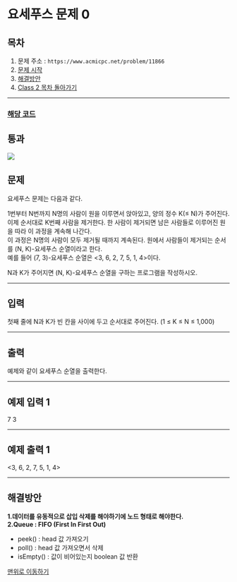 # 요세푸스 문제 0

## 목차

1. 문제 주소 : `https://www.acmicpc.net/problem/11866`
2. [문제 시작](#문제)
3. [해결방안](#해결방안)
4. [Class 2 목차 돌아가기](../README.md)
___

### [해당 코드](./요세푸스문제0.java)

## 통과

<img src="https://github.com/user-attachments/assets/544fd6d1-de23-4687-a3c8-a7b5b21288d3">

## 문제

요세푸스 문제는 다음과 같다.

1번부터 N번까지 N명의 사람이 원을 이루면서 앉아있고, 양의 정수 K(≤ N)가 주어진다.<br>
이제 순서대로 K번째 사람을 제거한다. 한 사람이 제거되면 남은 사람들로 이루어진 원을 따라 이 과정을 계속해 나간다.<br>
이 과정은 N명의 사람이 모두 제거될 때까지 계속된다. 원에서 사람들이 제거되는 순서를 (N, K)-요세푸스 순열이라고 한다.<br>
예를 들어 (7, 3)-요세푸스 순열은 <3, 6, 2, 7, 5, 1, 4>이다.

N과 K가 주어지면 (N, K)-요세푸스 순열을 구하는 프로그램을 작성하시오.

___

## 입력

첫째 줄에 N과 K가 빈 칸을 사이에 두고 순서대로 주어진다. (1 ≤ K ≤ N ≤ 1,000)

___
## 출력

예제와 같이 요세푸스 순열을 출력한다.

___

## 예제 입력 1

7 3

---

## 예제 출력 1

<3, 6, 2, 7, 5, 1, 4>

---

## 해결방안
**1.데이터를 유동적으로 삽입 삭제를 해야하기에 노드 형태로 해야한다.** <br>
**2.Queue : FIFO (First In First Out)** <br>
+ peek() : head 값 가져오기 
+ poll() : head 값 가져오면서 삭제
+ isEmpty() : 값이 비어있는지 boolean 값 반환

[맨위로 이동하기](#요세푸스-문제-0)